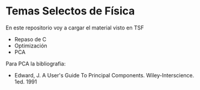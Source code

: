 # Temas Selectos de Física

En este repositorio voy a cargar el material visto en TSF

* Repaso de C
* Optimización
* PCA

Para PCA la bibliografia:
* Edward, J. A User's Guide To Principal Components. Wiley-Interscience. 1ed. 1991 
